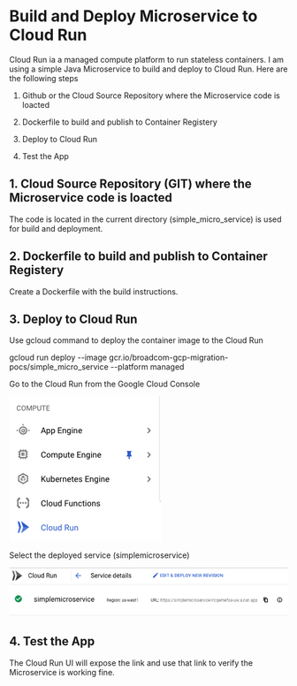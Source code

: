 # Build and Deploy Microservice to Cloud Run

Cloud Run ia a managed compute platform to run stateless containers. I am using a simple Java Microservice to build and deploy to Cloud Run. Here are the following steps

1. Github or the Cloud Source Repository where the Microservice code is loacted

2. Dockerfile to build and publish to Container Registery

3. Deploy to Cloud Run

4. Test the App

## 1. Cloud Source Repository (GIT) where the Microservice code is loacted

The code is located in the current directory (simple_micro_service) is used for build and deployment.

## 2. Dockerfile to build and publish to Container Registery

Create a Dockerfile with the build instructions. 

## 3. Deploy to Cloud Run

Use gcloud command to deploy the container image to the Cloud Run

gcloud run deploy --image gcr.io/broadcom-gcp-migration-pocs/simple_micro_service --platform managed


Go to the Cloud Run from the Google Cloud Console


![](images/CloudRunMenu.png)


Select the deployed service (simplemicroservice)


![](images/CloudRunMicroService.png)


## 4. Test the App

The Cloud Run UI will expose the link and use that link to verify the Microservice is working fine.


